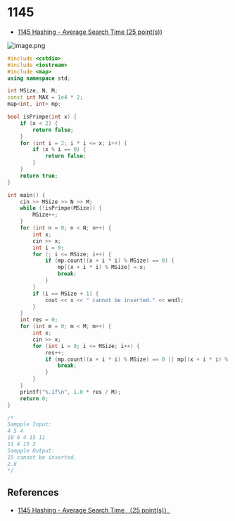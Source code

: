 # 1145

- [1145 Hashing - Average Search Time (25 point(s))](https://pintia.cn/problem-sets/994805342720868352/problems/994805343236767744)

![image.png](https://i.loli.net/2019/09/05/619RyqjBJGkWSeH.png)

```c++
#include <cstdio>
#include <iostream>
#include <map>
using namespace std;

int MSize, N, M;
const int MAX = 1e4 * 2;
map<int, int> mp;

bool isPrimpe(int x) {
	if (x < 2) {
		return false;
	}
	for (int i = 2; i * i <= x; i++) {
		if (x % i == 0) {
			return false;
		}
	}
	return true;
}

int main() {
	cin >> MSize >> N >> M;
	while (!isPrimpe(MSize)) {
		MSize++;
	}
	for (int n = 0; n < N; n++) {
		int x;
		cin >> x;
		int i = 0;
		for (; i <= MSize; i++) {
			if (mp.count((x + i * i) % MSize) == 0) {
				mp[(x + i * i) % MSize] = x;
				break;
			}
		}
		if (i == MSize + 1) {
			cout << x << " cannot be inserted." << endl;
		}
	}
	int res = 0;
	for (int m = 0; m < M; m++) {
		int x;
		cin >> x;
		for (int i = 0; i <= MSize; i++) {
			res++;
			if (mp.count((x + i * i) % MSize) == 0 || mp[(x + i * i) % MSize] == x) {
				break;
			}
		}
	}
	printf("%.1f\n", 1.0 * res / M);
	return 0;
}

/*
Sampple Input:
4 5 4
10 6 4 15 11
11 4 15 2
Sampple Output:
15 cannot be inserted.
2.8
*/

```

## References

- [1145 Hashing - Average Search Time （25 point(s)）](https://blog.csdn.net/m0_37691414/article/details/87809707)

